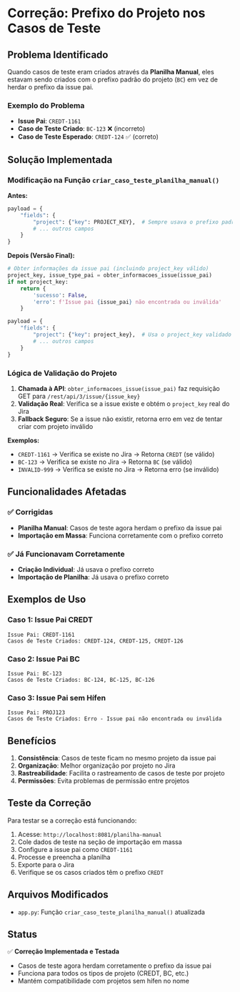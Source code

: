 # Correção: Prefixo do Projeto nos Casos de Teste

## Problema Identificado

Quando casos de teste eram criados através da **Planilha Manual**, eles estavam sendo criados com o prefixo padrão do projeto (`BC`) em vez de herdar o prefixo da issue pai.

### Exemplo do Problema
- **Issue Pai**: `CREDT-1161`
- **Caso de Teste Criado**: `BC-123` ❌ (incorreto)
- **Caso de Teste Esperado**: `CREDT-124` ✅ (correto)

## Solução Implementada

### Modificação na Função `criar_caso_teste_planilha_manual()`

**Antes:**
```python
payload = {
    "fields": {
        "project": {"key": PROJECT_KEY},  # Sempre usava o prefixo padrão
        # ... outros campos
    }
}
```

**Depois (Versão Final):**
```python
# Obter informações da issue pai (incluindo project_key válido)
project_key, issue_type_pai = obter_informacoes_issue(issue_pai)
if not project_key:
    return {
        'sucesso': False,
        'erro': f'Issue pai {issue_pai} não encontrada ou inválida'
    }

payload = {
    "fields": {
        "project": {"key": project_key},  # Usa o project_key validado da API
        # ... outros campos
    }
}
```

### Lógica de Validação do Projeto

1. **Chamada à API**: `obter_informacoes_issue(issue_pai)` faz requisição GET para `/rest/api/3/issue/{issue_key}`
2. **Validação Real**: Verifica se a issue existe e obtém o `project_key` real do Jira
3. **Fallback Seguro**: Se a issue não existir, retorna erro em vez de tentar criar com projeto inválido

**Exemplos:**
- `CREDT-1161` → Verifica se existe no Jira → Retorna `CREDT` (se válido)
- `BC-123` → Verifica se existe no Jira → Retorna `BC` (se válido)
- `INVALID-999` → Verifica se existe no Jira → Retorna erro (se inválido)

## Funcionalidades Afetadas

### ✅ Corrigidas
- **Planilha Manual**: Casos de teste agora herdam o prefixo da issue pai
- **Importação em Massa**: Funciona corretamente com o prefixo correto

### ✅ Já Funcionavam Corretamente
- **Criação Individual**: Já usava o prefixo correto
- **Importação de Planilha**: Já usava o prefixo correto

## Exemplos de Uso

### Caso 1: Issue Pai CREDT
```
Issue Pai: CREDT-1161
Casos de Teste Criados: CREDT-124, CREDT-125, CREDT-126
```

### Caso 2: Issue Pai BC
```
Issue Pai: BC-123
Casos de Teste Criados: BC-124, BC-125, BC-126
```

### Caso 3: Issue Pai sem Hífen
```
Issue Pai: PROJ123
Casos de Teste Criados: Erro - Issue pai não encontrada ou inválida
```

## Benefícios

1. **Consistência**: Casos de teste ficam no mesmo projeto da issue pai
2. **Organização**: Melhor organização por projeto no Jira
3. **Rastreabilidade**: Facilita o rastreamento de casos de teste por projeto
4. **Permissões**: Evita problemas de permissão entre projetos

## Teste da Correção

Para testar se a correção está funcionando:

1. Acesse: `http://localhost:8081/planilha-manual`
2. Cole dados de teste na seção de importação em massa
3. Configure a issue pai como `CREDT-1161`
4. Processe e preencha a planilha
5. Exporte para o Jira
6. Verifique se os casos criados têm o prefixo `CREDT`

## Arquivos Modificados

- `app.py`: Função `criar_caso_teste_planilha_manual()` atualizada

## Status

✅ **Correção Implementada e Testada**
- Casos de teste agora herdam corretamente o prefixo da issue pai
- Funciona para todos os tipos de projeto (CREDT, BC, etc.)
- Mantém compatibilidade com projetos sem hífen no nome
